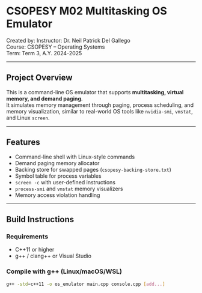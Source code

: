 # CSOPESY M02 Multitasking OS Emulator

Created by: 
Instructor: Dr. Neil Patrick Del Gallego  
Course: CSOPESY – Operating Systems  
Term: Term 3, A.Y. 2024-2025

---

## Project Overview

This is a command-line OS emulator that supports **multitasking, virtual memory, and demand paging**.  
It simulates memory management through paging, process scheduling, and memory visualization, similar to real-world OS tools like `nvidia-smi`, `vmstat`, and Linux `screen`.

---

## Features
* Command-line shell with Linux-style commands
* Demand paging memory allocator
* Backing store for swapped pages (`csopesy-backing-store.txt`)  
* Symbol table for process variables
* `screen -c` with user-defined instructions
* `process-smi` and `vmstat` memory visualizers
* Memory access violation handling  

---

## Build Instructions
### Requirements
- C++11 or higher
- g++ / clang++ or Visual Studio

### Compile with g++ (Linux/macOS/WSL)
```bash
g++ -std=c++11 -o os_emulator main.cpp console.cpp [add...]
